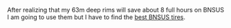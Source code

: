 After realizing that my 63m deep rims will save about 8 full hours on BNSUS I am going to use them but I have to find the [best BNSUS tires](../Bikes/Best%20BNSUS%20tires.md).